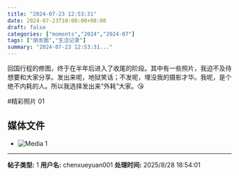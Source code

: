```yaml
---
title: "2024-07-23 12:53:31"
date: 2024-07-23T10:00:00+08:00
draft: false
categories: ["moments","2024","2024-07"]
tags: ["朋友圈","生活记录"]
summary: "2024-07-23 12:53:31..."
---
```


回国行程的修图，终于在半年后进入了收尾的阶段。其中有一些照片，我迫不及待想要和大家分享。发出来呢，地狱笑话；不发呢，埋没我的摄影才华。我呢，是个绝不内耗的人。所以我选择发出来“外耗”大家。😘

#精彩照片 01

## 媒体文件

- ![Media 1](/Moments/photos/2024-07-23/202407231253310.jpg)

---

**帖子类型:** 1
**用户名:** chenxueyuan001
**处理时间:** 2025/8/28 18:54:01